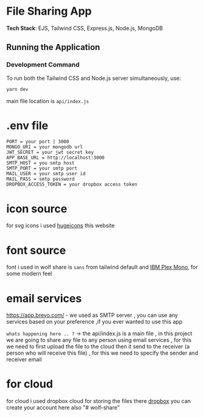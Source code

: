 # File Sharing App

**Tech Stack**: EJS, Tailwind CSS, Express.js, Node.js, MongoDB

## Running the Application

### Development Command

To run both the Tailwind CSS and Node.js server simultaneously, use:

```bash
yarn dev
```
main file location is  `api/index.js`



# .env file
```
PORT = your port | 3000
MONGO_URI = your mongodb url
JWT_SECRET = your jwt secret key
APP_BASE_URL = http://localhost:3000
SMTP_HOST = you smtp host
SMTP_PORT = your smtp port
MAIL_USER = your smtp user id
MAIL_PASS = smtp password
DROPBOX_ACCESS_TOKEN = your dropbox access token

```

# icon source

for svg icons i used [hugeicons](https://hugeicons.com/) this website

# font source
font i used in wolf share is `sans` from tailwind default and [IBM Plex Mono](https://fonts.google.com/specimen/IBM+Plex+Mono), for some modern feel


# email services
https://app.brevo.com/ - we used as SMTP  server , you can use any services based on your preference ,if you ever wanted to use this app


`whats happening here .. ?`
->
 the api/index.js is a main file , in this project we are going to share any file to any person using email services , for this we need to first upload the file to the cloud then it send to the receiver (a person who will receive this file) , for this we need to specify the sender and receiver email


# for cloud

for cloud i used dropbox cloud for storing the files there [dropbox](https://www.dropbox.com/developers) you can create your account here also
"# wolf-share"

<!-- thanks god all code  -->
